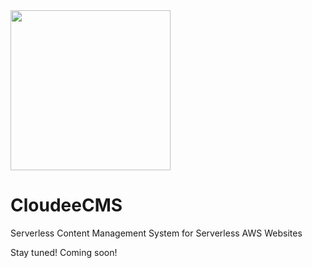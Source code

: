 <img src="https://cdn.cloudee-cms.com/img/CloudeeCMS-h0bb.svg" width="256">

# CloudeeCMS
Serverless Content Management System for Serverless AWS Websites


Stay tuned! Coming soon!